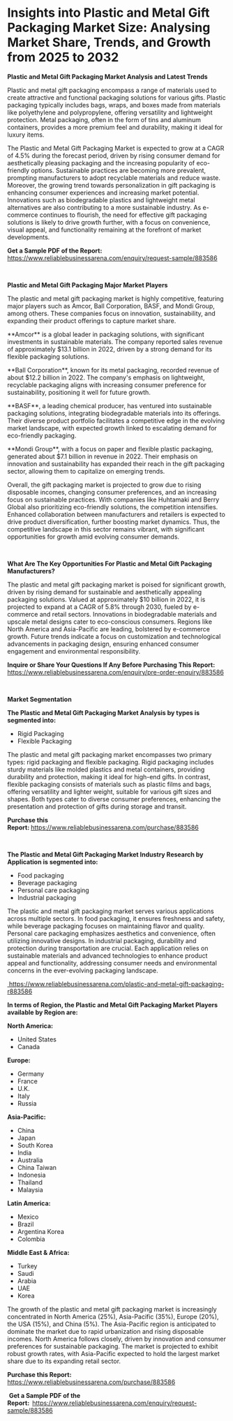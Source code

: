 <p><h1>Insights into Plastic and Metal Gift Packaging Market Size: Analysing Market Share, Trends, and Growth from 2025 to 2032</h1></p><p><strong>Plastic and Metal Gift Packaging Market Analysis and Latest Trends</strong></p>
<p><p>Plastic and metal gift packaging encompass a range of materials used to create attractive and functional packaging solutions for various gifts. Plastic packaging typically includes bags, wraps, and boxes made from materials like polyethylene and polypropylene, offering versatility and lightweight protection. Metal packaging, often in the form of tins and aluminum containers, provides a more premium feel and durability, making it ideal for luxury items. </p><p>The Plastic and Metal Gift Packaging Market is expected to grow at a CAGR of 4.5% during the forecast period, driven by rising consumer demand for aesthetically pleasing packaging and the increasing popularity of eco-friendly options. Sustainable practices are becoming more prevalent, prompting manufacturers to adopt recyclable materials and reduce waste. Moreover, the growing trend towards personalization in gift packaging is enhancing consumer experiences and increasing market potential. Innovations such as biodegradable plastics and lightweight metal alternatives are also contributing to a more sustainable industry. As e-commerce continues to flourish, the need for effective gift packaging solutions is likely to drive growth further, with a focus on convenience, visual appeal, and functionality remaining at the forefront of market developments.</p></p>
<p><strong>Get a Sample PDF of the Report:&nbsp;</strong> <a href="https://www.reliablebusinessarena.com/enquiry/request-sample/883586?utm_campaign=3601&utm_medium=2&utm_source=Github&utm_content=ia&utm_term=19042025&utm_id=plastic-and-metal-gift-packaging">https://www.reliablebusinessarena.com/enquiry/request-sample/883586</a></p>
<p>&nbsp;</p>
<p><strong>Plastic and Metal Gift Packaging Major Market Players</strong></p>
<p><p>The plastic and metal gift packaging market is highly competitive, featuring major players such as Amcor, Ball Corporation, BASF, and Mondi Group, among others. These companies focus on innovation, sustainability, and expanding their product offerings to capture market share.</p><p>**Amcor** is a global leader in packaging solutions, with significant investments in sustainable materials. The company reported sales revenue of approximately $13.1 billion in 2022, driven by a strong demand for its flexible packaging solutions.</p><p>**Ball Corporation**, known for its metal packaging, recorded revenue of about $12.2 billion in 2022. The company's emphasis on lightweight, recyclable packaging aligns with increasing consumer preference for sustainability, positioning it well for future growth.</p><p>**BASF**, a leading chemical producer, has ventured into sustainable packaging solutions, integrating biodegradable materials into its offerings. Their diverse product portfolio facilitates a competitive edge in the evolving market landscape, with expected growth linked to escalating demand for eco-friendly packaging.</p><p>**Mondi Group**, with a focus on paper and flexible plastic packaging, generated about $7.1 billion in revenue in 2022. Their emphasis on innovation and sustainability has expanded their reach in the gift packaging sector, allowing them to capitalize on emerging trends.</p><p>Overall, the gift packaging market is projected to grow due to rising disposable incomes, changing consumer preferences, and an increasing focus on sustainable practices. With companies like Huhtamaki and Berry Global also prioritizing eco-friendly solutions, the competition intensifies. Enhanced collaboration between manufacturers and retailers is expected to drive product diversification, further boosting market dynamics. Thus, the competitive landscape in this sector remains vibrant, with significant opportunities for growth amid evolving consumer demands.</p></p>
<p>&nbsp;</p>
<p><strong>What Are The Key Opportunities For Plastic and Metal Gift Packaging Manufacturers?</strong></p>
<p><p>The plastic and metal gift packaging market is poised for significant growth, driven by rising demand for sustainable and aesthetically appealing packaging solutions. Valued at approximately $10 billion in 2022, it is projected to expand at a CAGR of 5.8% through 2030, fueled by e-commerce and retail sectors. Innovations in biodegradable materials and upscale metal designs cater to eco-conscious consumers. Regions like North America and Asia-Pacific are leading, bolstered by e-commerce growth. Future trends indicate a focus on customization and technological advancements in packaging design, ensuring enhanced consumer engagement and environmental responsibility.</p></p>
<p><strong>Inquire or Share Your Questions If Any Before Purchasing This Report:</strong> <a href="https://www.reliablebusinessarena.com/enquiry/pre-order-enquiry/883586?utm_campaign=3601&utm_medium=2&utm_source=Github&utm_content=ia&utm_term=19042025&utm_id=plastic-and-metal-gift-packaging">https://www.reliablebusinessarena.com/enquiry/pre-order-enquiry/883586</a></p>
<p>&nbsp;</p>
<p><strong>Market Segmentation</strong></p>
<p><strong>The Plastic and Metal Gift Packaging Market Analysis by types is segmented into:</strong></p>
<p><ul><li>Rigid Packaging</li><li>Flexible Packaging</li></ul></p>
<p><p>The plastic and metal gift packaging market encompasses two primary types: rigid packaging and flexible packaging. Rigid packaging includes sturdy materials like molded plastics and metal containers, providing durability and protection, making it ideal for high-end gifts. In contrast, flexible packaging consists of materials such as plastic films and bags, offering versatility and lighter weight, suitable for various gift sizes and shapes. Both types cater to diverse consumer preferences, enhancing the presentation and protection of gifts during storage and transit.</p></p>
<p><strong>Purchase this Report:&nbsp;</strong><a href="https://www.reliablebusinessarena.com/purchase/883586?utm_campaign=3601&utm_medium=2&utm_source=Github&utm_content=ia&utm_term=19042025&utm_id=plastic-and-metal-gift-packaging">https://www.reliablebusinessarena.com/purchase/883586</a></p>
<p>&nbsp;</p>
<p><strong>The Plastic and Metal Gift Packaging Market Industry Research by Application is segmented into:</strong></p>
<p><ul><li>Food packaging</li><li>Beverage packaging</li><li>Personal care packaging</li><li>Industrial packaging</li></ul></p>
<p><p>The plastic and metal gift packaging market serves various applications across multiple sectors. In food packaging, it ensures freshness and safety, while beverage packaging focuses on maintaining flavor and quality. Personal care packaging emphasizes aesthetics and convenience, often utilizing innovative designs. In industrial packaging, durability and protection during transportation are crucial. Each application relies on sustainable materials and advanced technologies to enhance product appeal and functionality, addressing consumer needs and environmental concerns in the ever-evolving packaging landscape.</p></p>
<p><a href="https://www.reliablebusinessarena.com/plastic-and-metal-gift-packaging-r883586?utm_campaign=3601&utm_medium=2&utm_source=Github&utm_content=ia&utm_term=19042025&utm_id=plastic-and-metal-gift-packaging">&nbsp;https://www.reliablebusinessarena.com/plastic-and-metal-gift-packaging-r883586</a></p>
<p><strong>In terms of Region, the Plastic and Metal Gift Packaging Market Players available by Region are:</strong></p>
<p>
    <p> <strong> North America: </strong>
        <ul>
            <li>United States</li>
            <li>Canada</li>
        </ul>
        </p> 
    <p> <strong> Europe: </strong>
        <ul>
            <li>Germany</li>
            <li>France</li>
            <li>U.K.</li>
            <li>Italy</li>
            <li>Russia</li>
        </ul>
        </p> 
    <p> <strong> Asia-Pacific: </strong>
        <ul>
            <li>China</li>
            <li>Japan</li>
            <li>South Korea</li>
            <li>India</li>
            <li>Australia</li>
            <li>China Taiwan</li>
            <li>Indonesia</li>
            <li>Thailand</li>
            <li>Malaysia</li>
        </ul>
        </p> 
    <p> <strong> Latin America: </strong>
        <ul>
            <li>Mexico</li>
            <li>Brazil</li>
            <li>Argentina Korea</li>
            <li>Colombia</li>
        </ul>
        </p> 
    <p> <strong> Middle East & Africa: </strong>
        <ul>
            <li>Turkey</li>
            <li>Saudi</li>
            <li>Arabia</li>
            <li>UAE</li>
            <li>Korea</li>
        </ul>
    </p>
    </p>
<p><p>The growth of the plastic and metal gift packaging market is increasingly concentrated in North America (25%), Asia-Pacific (35%), Europe (20%), the USA (15%), and China (5%). The Asia-Pacific region is anticipated to dominate the market due to rapid urbanization and rising disposable incomes. North America follows closely, driven by innovation and consumer preferences for sustainable packaging. The market is projected to exhibit robust growth rates, with Asia-Pacific expected to hold the largest market share due to its expanding retail sector.</p></p>
<p><strong>Purchase this Report: </strong><a href="https://www.reliablebusinessarena.com/purchase/883586?utm_campaign=3601&utm_medium=2&utm_source=Github&utm_content=ia&utm_term=19042025&utm_id=plastic-and-metal-gift-packaging">https://www.reliablebusinessarena.com/purchase/883586</a></p>
<p>&nbsp;<strong>Get a Sample PDF of the Report:&nbsp;&nbsp;</strong><a href="https://www.reliablebusinessarena.com/enquiry/request-sample/883586?utm_campaign=3601&utm_medium=2&utm_source=Github&utm_content=ia&utm_term=19042025&utm_id=plastic-and-metal-gift-packaging">https://www.reliablebusinessarena.com/enquiry/request-sample/883586</a></p>
<p><strong></strong></p>
<p><p></p><p></p><p></p></p>